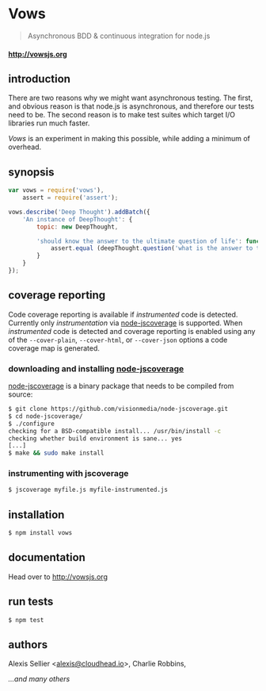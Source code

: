 Vows
====

> Asynchronous BDD & continuous integration for node.js

#### <http://vowsjs.org> #

introduction
------------
There are two reasons why we might want asynchronous testing. The first, and obvious reason is that node.js is asynchronous, and therefore our tests need to be. The second reason is to make test suites which target I/O libraries run much faster.

_Vows_ is an experiment in making this possible, while adding a minimum of overhead.

synopsis
--------

```js
var vows = require('vows'),
    assert = require('assert');

vows.describe('Deep Thought').addBatch({
    'An instance of DeepThought': {
        topic: new DeepThought,

        'should know the answer to the ultimate question of life': function (deepThought) {
            assert.equal (deepThought.question('what is the answer to the universe?'), 42);
        }
    }
});
```

coverage reporting
------------------
Code coverage reporting is available if _instrumented_ code is detected.  Currently only _instrumentation_ via [node-jscoverage](https://github.com/visionmedia/node-jscoverage) is supported.  When _instrumented_ code is detected and coverage reporting is enabled using any of the `--cover-plain`, `--cover-html`, or `--cover-json` options a code coverage map is generated.

### downloading and installing [node-jscoverage](https://github.com/visionmedia/node-jscoverage)
[node-jscoverage](https://github.com/visionmedia/node-jscoverage) is a binary package that needs to be compiled from source:

```sh
$ git clone https://github.com/visionmedia/node-jscoverage.git
$ cd node-jscoverage/
$ ./configure
checking for a BSD-compatible install... /usr/bin/install -c
checking whether build environment is sane... yes
[...]
$ make && sudo make install
```

### instrumenting with jscoverage

```sh
$ jscoverage myfile.js myfile-instrumented.js
```

installation
------------

```sh
$ npm install vows
```

documentation
-------------

Head over to <http://vowsjs.org>

run tests
-------------

```sh
$ npm test
```

authors
-------

Alexis Sellier <<alexis@cloudhead.io>>, Charlie Robbins,

*...and many others*

